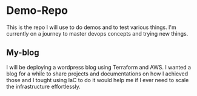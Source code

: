# Demo-Repo

This is the repo I will use to do demos and to test various things. I'm currently on a journey to master devops concepts and trying new things. 

## My-blog

I will be deploying a wordpress blog using Terraform and AWS. I wanted a blog for a while to share projects and documentations on how I achieved those and I tought using IaC to do it would help me if I ever need to scale the infrastructure effortlessly. 
